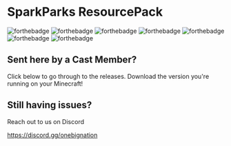 # SparkParks ResourcePack
![forthebadge](https://forthebadge.com/images/badges/powered-by-overtime.svg)  ![forthebadge](https://forthebadge.com/images/badges/built-with-love.svg)  ![forthebadge](https://forthebadge.com/images/badges/not-a-bug-a-feature.svg)  ![forthebadge](https://forthebadge.com/images/badges/powered-by-black-magic.svg)  ![forthebadge](https://forthebadge.com/images/badges/contains-cat-gifs.svg)  ![forthebadge](https://forthebadge.com/images/badges/uses-git.svg)  ![forthebadge](https://forthebadge.com/images/badges/for-you.svg)
## Sent here by a Cast Member?
Click below to go through to the releases. Download the version you're running on your Minecraft!

## Still having issues?
Reach out to us on Discord

https://discord.gg/onebignation
